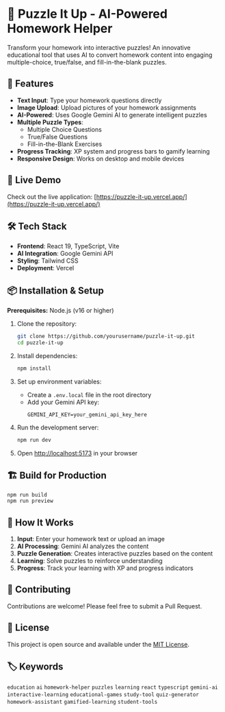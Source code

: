 # 🧩 Puzzle It Up - AI-Powered Homework Helper

Transform your homework into interactive puzzles! An innovative educational tool that uses AI to convert homework content into engaging multiple-choice, true/false, and fill-in-the-blank puzzles.

## 🌟 Features

- **Text Input**: Type your homework questions directly
- **Image Upload**: Upload pictures of your homework assignments
- **AI-Powered**: Uses Google Gemini AI to generate intelligent puzzles
- **Multiple Puzzle Types**: 
  - Multiple Choice Questions
  - True/False Questions
  - Fill-in-the-Blank Exercises
- **Progress Tracking**: XP system and progress bars to gamify learning
- **Responsive Design**: Works on desktop and mobile devices

## 🚀 Live Demo

Check out the live application: [https://puzzle-it-up.vercel.app/](https://puzzle-it-up.vercel.app/)

## 🛠️ Tech Stack

- **Frontend**: React 19, TypeScript, Vite
- **AI Integration**: Google Gemini API
- **Styling**: Tailwind CSS
- **Deployment**: Vercel

## 📦 Installation & Setup

**Prerequisites:** Node.js (v16 or higher)

1. Clone the repository:
   ```bash
   git clone https://github.com/yourusername/puzzle-it-up.git
   cd puzzle-it-up
   ```

2. Install dependencies:
   ```bash
   npm install
   ```

3. Set up environment variables:
   - Create a `.env.local` file in the root directory
   - Add your Gemini API key:
     ```
     GEMINI_API_KEY=your_gemini_api_key_here
     ```

4. Run the development server:
   ```bash
   npm run dev
   ```

5. Open [http://localhost:5173](http://localhost:5173) in your browser

## 🏗️ Build for Production

```bash
npm run build
npm run preview
```

## 🎯 How It Works

1. **Input**: Enter your homework text or upload an image
2. **AI Processing**: Gemini AI analyzes the content
3. **Puzzle Generation**: Creates interactive puzzles based on the content
4. **Learning**: Solve puzzles to reinforce understanding
5. **Progress**: Track your learning with XP and progress indicators

## 🤝 Contributing

Contributions are welcome! Please feel free to submit a Pull Request.

## 📄 License

This project is open source and available under the [MIT License](LICENSE).

## 🏷️ Keywords

`education` `ai` `homework-helper` `puzzles` `learning` `react` `typescript` `gemini-ai` `interactive-learning` `educational-games` `study-tool` `quiz-generator` `homework-assistant` `gamified-learning` `student-tools`
